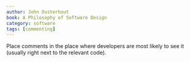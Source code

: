 ```yaml
---
author: John Ousterhout
book: A Philosophy of Software Design
category: software
tags: [commenting]
---
```

Place comments in the place where developers are most likely to see it (usually right next to the relevant code).